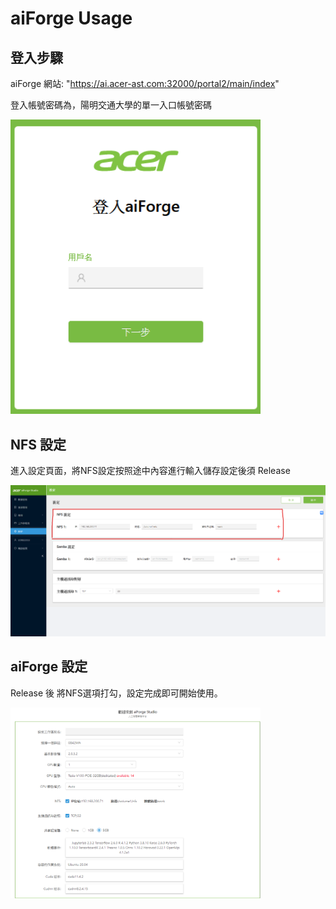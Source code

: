 # aiForge Usage


## 登入步驟

aiForge 網站: "https://ai.acer-ast.com:32000/portal2/main/index"

登入帳號密碼為，陽明交通大學的單一入口帳號密碼

<img src="img/login.png" alt="drawing" width="400"/> 

## NFS 設定

進入設定頁面，將NFS設定按照途中內容進行輸入儲存設定後須 Release

<img src="img/NFS1.png" alt="drawing" width="1600"/> 

## aiForge 設定

Release 後 將NFS選項打勾，設定完成即可開始使用。

<img src="img/aiforge1.png" alt="drawing" width="400"/> 